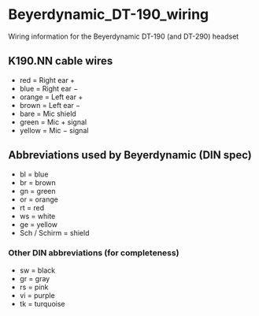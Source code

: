 # Beyerdynamic_DT-190_wiring
Wiring information for the Beyerdynamic DT-190 (and DT-290) headset

## K190.NN cable wires
* red = Right ear +
* blue = Right ear −
* orange = Left ear +
* brown = Left ear −
* bare = Mic shield
* green = Mic + signal
* yellow = Mic − signal

## Abbreviations used by Beyerdynamic (DIN spec)
* bl = blue
* br = brown
* gn = green
* or = orange
* rt = red
* ws = white
* ge = yellow
* Sch / Schirm = shield

### Other DIN abbreviations (for completeness)
* sw = black
* gr = gray
* rs = pink
* vi = purple
* tk = turquoise
